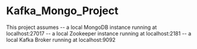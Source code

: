 # Kafka_Mongo_Project

This project assumes 
-- a local MongoDB instance running at localhost:27017
-- a local Zookeeper instance running at localhost:2181
-- a local Kafka Broker running at localhost:9092
